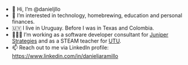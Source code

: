 - 👋 Hi, I’m @danieljllo
- 👀 I’m interested in technology, homebrewing, education and personal finances.
- 🇺🇾 I live in Uruguay. Before I was in Texas and Colombia.
- 👨🏽‍💻 I’m working as a software developer consultant for [Juniper Strategies](https://www.juniperstrategies.com) and as a STEAM teacher for [UTU](https://www.utu.edu.uy).
- 📫 Reach out to me via LinkedIn profile: https://www.linkedin.com/in/danieljaramillo

<!---
danieljllo/danieljllo is a ✨ special ✨ repository because its `README.md` (this file) appears on your GitHub profile.
You can click the Preview link to take a look at your changes.
--->
